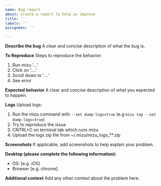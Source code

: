 ```yaml
---
name: Bug report
about: Create a report to help us improve
title: ''
labels: ''
assignees: ''

---
```


**Describe the bug**
A clear and concise description of what the bug is.

**To Reproduce**
Steps to reproduce the behavior:
1. Run mizu <command> '...'
2. Click on '....'
3. Scroll down to '....'
4. See error

**Expected behavior**
A clear and concise description of what you expected to happen.

**Logs**
Upload logs:
1. Run the mizu command with `--set dump-logs=true` (e.g `mizu tap --set dump-logs=true`) 
2. Try to reproduce the issue
3. CNTRL+C on terminal tab which runs mizu
4. Upload the logs zip file from ~/.mizu/mizu_logs_**.zip

**Screenshots**
If applicable, add screenshots to help explain your problem.

**Desktop (please complete the following information):**
 - OS: [e.g. iOS]
 - Browser [e.g. chrome]

**Additional context**
Add any other context about the problem here.

